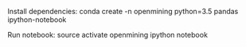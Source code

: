Install dependencies:
    conda create -n openmining python=3.5 pandas ipython-notebook

Run notebook:
    source activate openmining
    ipython notebook
